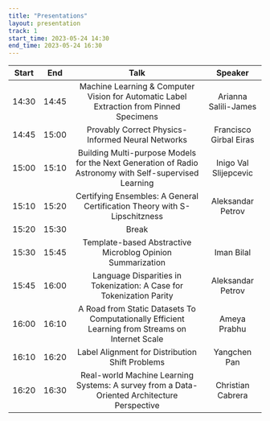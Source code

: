 ```yaml
---
title: "Presentations"
layout: presentation
track: 1
start_time: 2023-05-24 14:30
end_time: 2023-05-24 16:30
---
```


| Start      | End        | Talk                                                                                                   | Speaker                |
|   :----:   |   :----:   |   :----:                                                                                               |   :----:               |
| 14:30      | 14:45      |	Machine Learning & Computer Vision for Automatic Label Extraction from Pinned Specimens                | Arianna Salili-James   |
| 14:45	     | 15:00	    | Provably Correct Physics-Informed Neural Networks                                                      | Francisco Girbal Eiras |
| 15:00	     | 15:10	    | Building Multi-purpose Models for the Next Generation of Radio Astronomy with Self-supervised Learning | Inigo Val Slijepcevic  |
| 15:10	     | 15:20	    | Certifying Ensembles: A General Certification Theory with S-Lipschitzness                              | Aleksandar Petrov      |
| 15:20	     | 15:30	    | Break	                                                                                                 |                        |
| 15:30	     | 15:45	    | Template-based Abstractive Microblog Opinion Summarization	                                           | Iman Bilal             |
| 15:45	     | 16:00	    | Language Disparities in Tokenization: A Case for Tokenization Parity	                                 | Aleksandar Petrov      |
| 16:00	     | 16:10	    | A Road from Static Datasets To Computationally Efficient Learning from Streams on Internet Scale       | Ameya Prabhu           |
| 16:10	     | 16:20	    | Label Alignment for Distribution Shift Problems                                                        | Yangchen Pan           |
| 16:20	     | 16:30	    | Real-world Machine Learning Systems: A survey from a Data-Oriented Architecture Perspective            | Christian Cabrera      |


